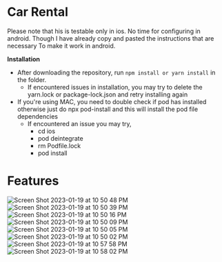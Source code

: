 # Car Rental
Please note that his is testable only in ios. No time for configuring in android. Though I have already copy and pasted the instructions that are necessary 
To make it work in android.

**Installation**

- After downloading the repository, run `npm install or yarn install` in the folder.
  - If encountered issues in installation, you may try to delete the yarn.lock or package-lock.json and retry installing again
- If you're using MAC, you need to double check if pod has installed otherwise just do npx pod-install and this will install the pod file dependencies
  - If encountered an issue you may try,
    - cd ios
    - pod deintegrate
    - rm Podfile.lock
    - pod install

# Features

![Screen Shot 2023-01-19 at 10 50 48 PM](https://user-images.githubusercontent.com/9754952/213475548-d693f46a-87b8-411a-b7ed-da63e0709c32.png)
![Screen Shot 2023-01-19 at 10 50 39 PM](https://user-images.githubusercontent.com/9754952/213475557-0dbb3413-2e52-45d6-b6b0-658e19387414.png)
![Screen Shot 2023-01-19 at 10 50 16 PM](https://user-images.githubusercontent.com/9754952/213475567-388aa5f4-d107-4d60-aa36-8243d9126b0f.png)
![Screen Shot 2023-01-19 at 10 50 09 PM](https://user-images.githubusercontent.com/9754952/213475573-b33ecabf-dad6-41b3-af39-ab6206ca680f.png)
![Screen Shot 2023-01-19 at 10 50 05 PM](https://user-images.githubusercontent.com/9754952/213475578-5815757d-79fe-4a4e-b8ff-43c266d16501.png)
![Screen Shot 2023-01-19 at 10 50 02 PM](https://user-images.githubusercontent.com/9754952/213475584-256518fb-52fa-4127-a88a-ba5411f67030.png)
![Screen Shot 2023-01-19 at 10 57 58 PM](https://user-images.githubusercontent.com/9754952/213475727-6eaa0102-b970-4e1a-980c-2f1d94645cbd.png)
![Screen Shot 2023-01-19 at 10 58 02 PM](https://user-images.githubusercontent.com/9754952/213475736-fcc1fb2f-62db-4aff-be89-70382445562c.png)

